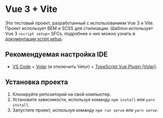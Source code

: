 # Vue 3 + Vite

Это тестовый проект, разработанный с использованием Vue 3 и Vite. Проект использует BEM и SCSS для стилизации. Шаблон использует Vue 3 `<script setup>` SFCs, подробнее о них можно узнать в [документации script setup](https://v3.vuejs.org/api/sfc-script-setup.html#sfc-script-setup).

## Рекомендуемая настройка IDE

- [VS Code](https://code.visualstudio.com/) + [Volar](https://marketplace.visualstudio.com/items?itemName=Vue.volar) (и отключить Vetur) + [TypeScript Vue Plugin (Volar)](https://marketplace.visualstudio.com/items?itemName=Vue.vscode-typescript-vue-plugin).

## Установка проекта

1. Клонируйте репозиторий на свой компьютер.
2. Установите зависимости, используя команду `npm install` или `yarn install`.
3. Запустите проект, используя команду `npm run serve` или `yarn serve`.
